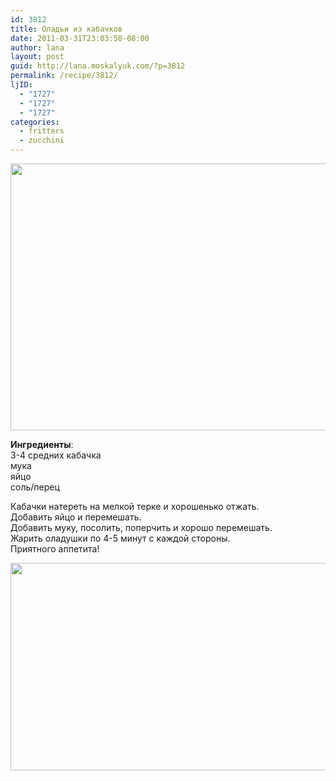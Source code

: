 ```yaml
---
id: 3812
title: Оладьи из кабачков
date: 2011-03-31T23:03:50-08:00
author: lana
layout: post
guid: http://lana.moskalyuk.com/?p=3812
permalink: /recipe/3812/
ljID:
  - "1727"
  - "1727"
  - "1727"
categories:
  - fritters
  - zucchini
---
```

<img loading="lazy" class="alignnone" title="zucchini fritters" src="http://farm6.static.flickr.com/5110/5578429135_1d12fab048_z.jpg" alt="" width="640" height="427" />

**Ингредиенты**:  
3-4 средних кабачка  
мука  
яйцо  
соль/перец

Кабачки натереть на мелкой терке и хорошенько отжать.  
Добавить яйцо и перемешать.  
Добавить муку, посолить, поперчить и хорошо перемешать.  
Жарить оладушки по 4-5 минут с каждой стороны.  
Приятного аппетита!

<img loading="lazy" class="alignnone" title="zucchini" src="http://farm6.static.flickr.com/5132/5579016658_514782df85_z.jpg" alt="" width="640" height="332" />